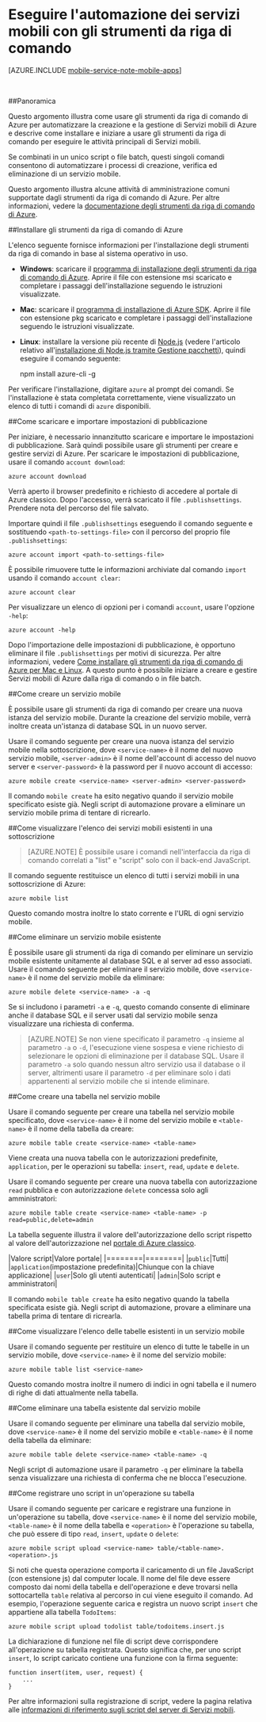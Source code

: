 <properties
	pageTitle="Amministrazione di un servizio mobile dalla riga di comando | Microsoft Azure"
	description="Informazioni su come creare, distribuire e gestire il servizio mobile di Azure usando gli strumenti da riga di comando."
	services="mobile-services"
	documentationCenter="Mobile"
	authors="ggailey777"
	manager="dwrede"
	editor=""/>

<tags
	ms.service="mobile-services"
	ms.workload="mobile"
	ms.tgt_pltfrm="NA"
	ms.devlang="multiple"
	ms.topic="article"
	ms.date="01/27/2016"
	ms.author="glenga"/>

# Eseguire l'automazione dei servizi mobili con gli strumenti da riga di comando

[AZURE.INCLUDE [mobile-service-note-mobile-apps](../../includes/mobile-services-note-mobile-apps.md)]

&nbsp;


##Panoramica

Questo argomento illustra come usare gli strumenti da riga di comando di Azure per automatizzare la creazione e la gestione di Servizi mobili di Azure e descrive come installare e iniziare a usare gli strumenti da riga di comando per eseguire le attività principali di Servizi mobili.

Se combinati in un unico script o file batch, questi singoli comandi consentono di automatizzare i processi di creazione, verifica ed eliminazione di un servizio mobile.

Questo argomento illustra alcune attività di amministrazione comuni supportate dagli strumenti da riga di comando di Azure. Per altre informazioni, vedere la [documentazione degli strumenti da riga di comando di Azure][reference-docs].

##Installare gli strumenti da riga di comando di Azure

L'elenco seguente fornisce informazioni per l'installazione degli strumenti da riga di comando in base al sistema operativo in uso.

* **Windows**: scaricare il [programma di installazione degli strumenti da riga di comando di Azure][windows-installer]. Aprire il file con estensione msi scaricato e completare i passaggi dell'installazione seguendo le istruzioni visualizzate.

* **Mac**: scaricare il [programma di installazione di Azure SDK][mac-installer]. Aprire il file con estensione pkg scaricato e completare i passaggi dell'installazione seguendo le istruzioni visualizzate.

* **Linux**: installare la versione più recente di [Node.js][nodejs-org] (vedere l'articolo relativo all'[installazione di Node.js tramite Gestione pacchetti][install-node-linux]), quindi eseguire il comando seguente:

	npm install azure-cli -g

Per verificare l'installazione, digitare `azure` al prompt dei comandi. Se l'installazione è stata completata correttamente, viene visualizzato un elenco di tutti i comandi di `azure` disponibili.

##Come scaricare e importare impostazioni di pubblicazione

Per iniziare, è necessario innanzitutto scaricare e importare le impostazioni di pubblicazione. Sarà quindi possibile usare gli strumenti per creare e gestire servizi di Azure. Per scaricare le impostazioni di pubblicazione, usare il comando `account download`:

	azure account download

Verrà aperto il browser predefinito e richiesto di accedere al portale di Azure classico. Dopo l'accesso, verrà scaricato il file `.publishsettings`. Prendere nota del percorso del file salvato.

Importare quindi il file `.publishsettings` eseguendo il comando seguente e sostituendo `<path-to-settings-file>` con il percorso del proprio file `.publishsettings`:

	azure account import <path-to-settings-file>

È possibile rimuovere tutte le informazioni archiviate dal comando <code>import</code> usando il comando <code>account clear</code>:

	azure account clear

Per visualizzare un elenco di opzioni per i comandi `account`, usare l'opzione `-help`:

	azure account -help

Dopo l'importazione delle impostazioni di pubblicazione, è opportuno eliminare il file `.publishsettings` per motivi di sicurezza. Per altre informazioni, vedere [Come installare gli strumenti da riga di comando di Azure per Mac e Linux]. A questo punto è possibile iniziare a creare e gestire Servizi mobili di Azure dalla riga di comando o in file batch.

##Come creare un servizio mobile

È possibile usare gli strumenti da riga di comando per creare una nuova istanza del servizio mobile. Durante la creazione del servizio mobile, verrà inoltre creata un'istanza di database SQL in un nuovo server.

Usare il comando seguente per creare una nuova istanza del servizio mobile nella sottoscrizione, dove `<service-name>` è il nome del nuovo servizio mobile, `<server-admin>` è il nome dell'account di accesso del nuovo server e `<server-password>` è la password per il nuovo account di accesso:

	azure mobile create <service-name> <server-admin> <server-password>

Il comando `mobile create` ha esito negativo quando il servizio mobile specificato esiste già. Negli script di automazione provare a eliminare un servizio mobile prima di tentare di ricrearlo.

##Come visualizzare l'elenco dei servizi mobili esistenti in una sottoscrizione

> [AZURE.NOTE] È possibile usare i comandi nell'interfaccia da riga di comando correlati a "list" e "script" solo con il back-end JavaScript.

Il comando seguente restituisce un elenco di tutti i servizi mobili in una sottoscrizione di Azure:

	azure mobile list

Questo comando mostra inoltre lo stato corrente e l'URL di ogni servizio mobile.

##Come eliminare un servizio mobile esistente

È possibile usare gli strumenti da riga di comando per eliminare un servizio mobile esistente unitamente al database SQL e al server ad esso associati. Usare il comando seguente per eliminare il servizio mobile, dove `<service-name>` è il nome del servizio mobile da eliminare:

	azure mobile delete <service-name> -a -q

Se si includono i parametri `-a` e `-q`, questo comando consente di eliminare anche il database SQL e il server usati dal servizio mobile senza visualizzare una richiesta di conferma.

> [AZURE.NOTE] Se non viene specificato il parametro <code>-q</code> insieme al parametro <code>-a</code> o <code>-d</code>, l'esecuzione viene sospesa e viene richiesto di selezionare le opzioni di eliminazione per il database SQL. Usare il parametro <code>-a</code> solo quando nessun altro servizio usa il database o il server, altrimenti usare il parametro <code>-d</code> per eliminare solo i dati appartenenti al servizio mobile che si intende eliminare.

##Come creare una tabella nel servizio mobile

Usare il comando seguente per creare una tabella nel servizio mobile specificato, dove `<service-name>` è il nome del servizio mobile e `<table-name>` è il nome della tabella da creare:

	azure mobile table create <service-name> <table-name>

Viene creata una nuova tabella con le autorizzazioni predefinite, `application`, per le operazioni su tabella: `insert`, `read`, `update` e `delete`.

Usare il comando seguente per creare una nuova tabella con autorizzazione `read` pubblica e con autorizzazione `delete` concessa solo agli amministratori:

	azure mobile table create <service-name> <table-name> -p read=public,delete=admin

La tabella seguente illustra il valore dell'autorizzazione dello script rispetto al valore dell'autorizzazione nel [portale di Azure classico].

|Valore script|Valore portale| |========|========| |`public`|Tutti| |`application`(impostazione predefinita)|Chiunque con la chiave applicazione| |`user`|Solo gli utenti autenticati| |`admin`|Solo script e amministratori|

Il comando `mobile table create` ha esito negativo quando la tabella specificata esiste già. Negli script di automazione, provare a eliminare una tabella prima di tentare di ricrearla.

##Come visualizzare l'elenco delle tabelle esistenti in un servizio mobile

Usare il comando seguente per restituire un elenco di tutte le tabelle in un servizio mobile, dove `<service-name>` è il nome del servizio mobile:

	azure mobile table list <service-name>

Questo comando mostra inoltre il numero di indici in ogni tabella e il numero di righe di dati attualmente nella tabella.

##Come eliminare una tabella esistente dal servizio mobile

Usare il comando seguente per eliminare una tabella dal servizio mobile, dove `<service-name>` è il nome del servizio mobile e `<table-name>` è il nome della tabella da eliminare:

	azure mobile table delete <service-name> <table-name> -q

Negli script di automazione usare il parametro `-q` per eliminare la tabella senza visualizzare una richiesta di conferma che ne blocca l'esecuzione.

##Come registrare uno script in un'operazione su tabella

Usare il comando seguente per caricare e registrare una funzione in un'operazione su tabella, dove `<service-name>` è il nome del servizio mobile, `<table-name>` è il nome della tabella e `<operation>` è l'operazione su tabella, che può essere di tipo `read`, `insert`, `update` o `delete`:

	azure mobile script upload <service-name> table/<table-name>.<operation>.js

Si noti che questa operazione comporta il caricamento di un file JavaScript (con estensione js) dal computer locale. Il nome del file deve essere composto dai nomi della tabella e dell'operazione e deve trovarsi nella sottocartella `table` relativa al percorso in cui viene eseguito il comando. Ad esempio, l'operazione seguente carica e registra un nuovo script `insert` che appartiene alla tabella `TodoItems`:

	azure mobile script upload todolist table/todoitems.insert.js

La dichiarazione di funzione nel file di script deve corrispondere all'operazione su tabella registrata. Questo significa che, per uno script `insert`, lo script caricato contiene una funzione con la firma seguente:

	function insert(item, user, request) {
	    ...
	}

Per altre informazioni sulla registrazione di script, vedere la pagina relativa alle [informazioni di riferimento sugli script del server di Servizi mobili].

<!-- Anchors. -->
[Download and install the command-line tools]: #install
[Download and import publish settings]: #import
[Create a new mobile service]: #create-service
[Get the master key]: #get-master-key
[Create a new table]: #create-table
[Register a new table script]: #register-script
[Delete an existing table]: #delete-table
[Delete an existing mobile service]: #delete-service
[Test the mobile service]: #test-service
[List mobile services]: #list-services
[List tables]: #list-tables
[Next steps]: #next-steps

<!-- Images. -->











<!-- URLs. -->
[informazioni di riferimento sugli script del server di Servizi mobili]: http://go.microsoft.com/fwlink/p?LinkId=262293

[portale di Azure classico]: https://manage.windowsazure.com/
[nodejs-org]: http://nodejs.org/
[install-node-linux]: https://github.com/joyent/node/wiki/Installing-Node.js-via-package-manager

[mac-installer]: http://go.microsoft.com/fwlink/p?LinkId=252249
[windows-installer]: http://go.microsoft.com/fwlink/p?LinkID=275464
[reference-docs]: http://azure.microsoft.com/documentation/articles/virtual-machines-command-line-tools/#Commands_to_manage_mobile_services
[Come installare gli strumenti da riga di comando di Azure per Mac e Linux]: http://go.microsoft.com/fwlink/p/?LinkId=275795

<!---HONumber=AcomDC_0211_2016-->